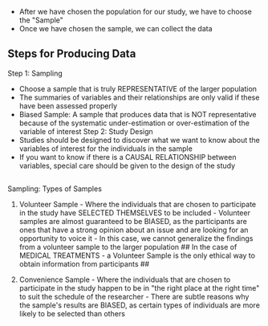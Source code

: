 <!-- Producing Data --> 

- After we have chosen the population for our study, we have to choose the "Sample" 
- Once we have chosen the sample, we can collect the data 



## Steps for Producing Data ## 

Step 1: Sampling 
  - Choose a sample that is truly REPRESENTATIVE of the larger population 
  - The summaries of variables and their relationships are only valid if these have been assessed properly 
  - Biased Sample: A sample that produces data that is NOT representative because of the systematic under-estimation or over-estimation of the variable of interest 
Step 2: Study Design 
  - Studies should be designed to discover what we want to know about the variables of interest for the individuals in the sample 
  - If you want to know if there is a CAUSAL RELATIONSHIP between variables, special care should be given to the design of the study 
  
## ########################################

Sampling: Types of Samples
  
  1. Volunteer Sample
    - Where the individuals that are chosen to participate in the study have SELECTED THEMSELVES to be included 
    - Volunteer samples are almost guaranteed to be BIASED, as the participants are ones that have a strong opinion about an issue and are looking for an opportunity to voice it 
    - In this case, we cannot generalize the findings from a volunteer sample to the larger population
    ## In the case of MEDICAL TREATMENTS - a Volunteer Sample is the only ethical way to obtain information from participants ##
    
  2. Convenience Sample 
    - Where the individuals that are chosen to participate in the study happen to be in "the right place at the right time" to suit the schedule of the researcher 
    - There are subtle reasons why the sample's results are BIASED, as certain types of individuals are more likely to be selected than others 

 